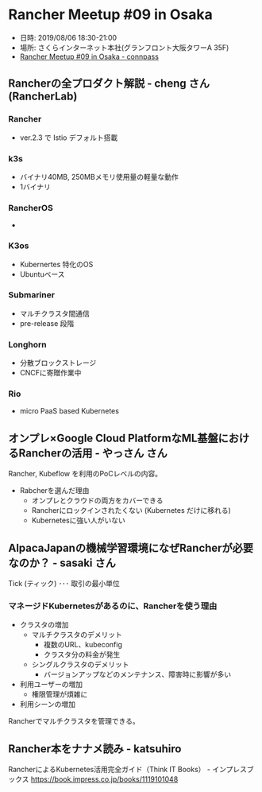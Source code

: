 Rancher Meetup #09 in Osaka
===========================

- 日時: 2019/08/06 18:30-21:00
- 場所: さくらインターネット本社(グランフロント大阪タワーA 35F)
- [Rancher Meetup #09 in Osaka - connpass](https://rancherjp.connpass.com/event/137878/)


## Rancherの全プロダクト解説 - cheng さん (RancherLab)

### Rancher
* ver.2.3 で Istio デフォルト搭載

### k3s
* バイナリ40MB, 250MBメモリ使用量の軽量な動作
* 1バイナリ

### RancherOS
* 

### K3os
* Kubernertes 特化のOS
* Ubuntuベース

### Submariner
* マルチクラスタ間通信
* pre-release 段階

### Longhorn
* 分散ブロックストレージ
* CNCFに寄贈作業中

### Rio
* micro PaaS based Kubernetes


## オンプレ×Google Cloud PlatformなML基盤におけるRancherの活用 - やっさん さん
Rancher, Kubeflow を利用のPoCレベルの内容。

* Rabcherを選んだ理由
    - オンプレとクラウドの両方をカバーできる
    - Rancherにロックインされたくない (Kubernetes だけに移れる)
    - Kubernetesに強い人がいない


## AlpacaJapanの機械学習環境になぜRancherが必要なのか？ - sasaki さん
Tick (ティック) ･･･ 取引の最小単位

### マネージドKubernetesがあるのに、Rancherを使う理由
* クラスタの増加
    - マルチクラスタのデメリット
        + 複数のURL、kubeconfig
        + クラスタ分の料金が発生
    - シングルクラスタのデメリット
        + バージョンアップなどのメンテナンス、障害時に影響が多い
* 利用ユーザーの増加
    - 権限管理が煩雑に
* 利用シーンの増加

Rancherでマルチクラスタを管理できる。


## Rancher本をナナメ読み - katsuhiro

RancherによるKubernetes活用完全ガイド（Think IT Books） - インプレスブックス
https://book.impress.co.jp/books/1119101048



